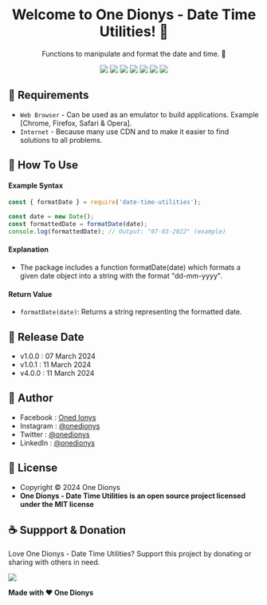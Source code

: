 <h1 align="center">Welcome to One Dionys - Date Time Utilities! 👋 </h1>

<p align="center">Functions to manipulate and format the date and time. 💖 </p>

<p align="center">
<img src="https://img.shields.io/github/contributors/onedionys/onedionys-date-time-utilities?style=flat-square">
<img src="https://img.shields.io/github/issues/onedionys/onedionys-date-time-utilities?style=flat-square">
<img src="https://img.shields.io/github/stars/onedionys/onedionys-date-time-utilities?style=flat-square"> 
<img src="https://img.shields.io/github/forks/onedionys/onedionys-date-time-utilities?style=flat-square">
<img src="https://img.shields.io/github/last-commit/onedionys/onedionys-date-time-utilities.svg?style=flat-square">
<img src="https://img.shields.io/github/languages/code-size/onedionys/onedionys-date-time-utilities?style=flat-square">
<img src="https://img.shields.io/github/license/onedionys/onedionys-date-time-utilities?style=flat-square">
</p>

## 💾 Requirements

* `Web Browser` - Can be used as an emulator to build applications. Example [Chrome, Firefox, Safari & Opera].
* `Internet` - Because many use CDN and to make it easier to find solutions to all problems.

## 🎯 How To Use

#### Example Syntax

```javascript
const { formatDate } = require('date-time-utilities');

const date = new Date();
const formattedDate = formatDate(date);
console.log(formattedDate); // Output: "07-03-2022" (example)
```

#### Explanation

* The package includes a function formatDate(date) which formats a given date object into a string with the format "dd-mm-yyyy".

#### Return Value

* `formatDate(date)`: Returns a string representing the formatted date.

## 📆 Release Date

* v1.0.0 : 07 March 2024
* v1.0.1 : 11 March 2024
* v4.0.0 : 11 March 2024

## 🧑 Author

* Facebook : <a href="https://www.facebook.com/theonedionys"> Oned Ionys</a>
* Instagram : <a href="https://www.instagram.com/onedionys/"> @onedionys</a>
* Twitter : <a href="https://twitter.com/onedionys"> @onedionys</a>
* LinkedIn :  <a href="https://www.linkedin.com/in/onedionys/"> @onedionys</a>

## 📝 License

* Copyright © 2024 One Dionys
* **One Dionys - Date Time Utilities is an open source project licensed under the MIT license**

## ☕️ Suppport & Donation

Love One Dionys - Date Time Utilities? Support this project by donating or sharing with others in need.

<a href="https://www.buymeacoffee.com/onedionys"><img src="https://img.shields.io/badge/Buy_Me_A_Coffee-FFDD00?style=for-the-badge&logo=buy-me-a-coffee&logoColor=black"/> </a>

**Made with ❤️ One Dionys**
